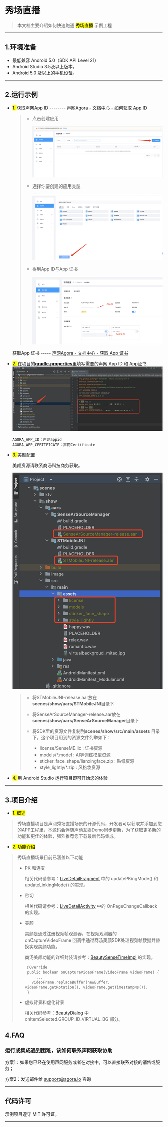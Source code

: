 # 秀场直播

> 本文档主要介绍如何快速跑通 <mark>秀场直播</mark> 示例工程

---

## 1.环境准备

- 最低兼容 Android 5.0（SDK API Level 21）
- Android Studio 3.5及以上版本。
- Android 5.0 及以上的手机设备。

---

## 2.运行示例

- <mark>1. </mark> 获取声网App ID -------- [声网Agora - 文档中心 - 如何获取 App ID](https://docs.agora.io/cn/Agora%20Platform/get_appid_token?platform=All%20Platforms#%E8%8E%B7%E5%8F%96-app-id)  
  
  > - 点击创建应用  
  >   
  >   ![xxx](image/SamplePicture2.png)  
  > 
  > - 选择你要创建的应用类型  
  >   
  >   ![xxx](image/SamplePicture3.png)  
  > 
  > - 得到App ID与App 证书  
  >   
  >   ![xxx](image/SamplePicture4.png)  
  
  获取App 证书 ----- [声网Agora - 文档中心 - 获取 App 证书](https://docs.agora.io/cn/Agora%20Platform/get_appid_token?platform=All%20Platforms#%E8%8E%B7%E5%8F%96-app-%E8%AF%81%E4%B9%A6) 

- <mark>2. </mark> 在项目的[**gradle.properties**](../../gradle.properties)里填写需要的声网 App ID 和 App证书  
  ![xxx](image/SamplePicture1.png)  
  
  ```texag-0-1gpap96h0ag-1-1gpap96h0ag-0-1gpap96h0ag-1-1gpap96h0ag-0-1gpap96h0ag-1-1gpap96h0ag-0-1gpap96h0ag-1-1gpap96h0ag-0-1gpap96h0ag-1-1gpap96h0
  AGORA_APP_ID：声网appid  
  AGORA_APP_CERTIFICATE：声网Certificate  
  ```

- <mark>3. </mark> 美颜配置
  
  美颜资源请联系商汤科技商务获取。
  
  ![xxx](image/SamplePicture5.png)
  
  > - 将STMobileJNI-release.aar放在**scenes/show/aars/STMobileJNI**目录下
  > 
  > - 将SenseArSourceManager-release.aar放在**scenes/show/aars/SenseArSourceManager**目录下
  > 
  > - 将SDK里的资源文件复制到**scenes/show/src/main/assets** 目录下。这个项目用到的资源文件列举如下：
  >   
  >   - license/SenseME.lic : 证书资源
  >   - models/*.model : AI等训练模型资源
  >   - sticker_face_shape/lianxingface.zip : 贴纸资源
  >   - style_lightly/*.zip : 风格妆资源

- <mark>4. </mark> 用 Android Studio 运行项目即可开始您的体验

---
## 3.项目介绍
- <mark>1. 概述</mark> 
> 秀场直播项目是声网秀场直播场景的开源代码，开发者可以获取并添加到您的APP工程里，本源码会伴随声动互娱Demo同步更新，为了获取更多新的功能和更佳的体验，强烈推荐您下载最新代码集成。
- <mark>2. 功能介绍</mark> 
> 秀场直播场景目前已涵盖以下功能
> - PK 和连麦 
> 
>   相关代码请参考：[LiveDetailFragment](src/main/java/io/agora/scene/show/LiveDetailFragment.kt) 中的 updatePKingMode() 和 updateLinkingMode() 的实现。
>
> - 秒切
>
>   相关代码请参考：[LiveDetailActivity](src/main/java/io/agora/scene/show/LiveDetailActivity.kt) 中的 OnPageChangeCallback 的实现。
> - 美颜
>
>   美颜是通过注册视频帧观测器，在视频观测器的 onCaptureVideoFrame 回调中通过商汤美颜SDK处理视频帧数据并替换实现美颜功能。
>   
>   商汤美颜功能的详细封装请参考：[BeautySenseTimeImpl](src/main/java/io/agora/scene/show/beauty/sensetime/BeautySenseTimeImpl.java) 的实现。
>   
>   ``` 
>    @Override
>    public boolean onCaptureVideoFrame(VideoFrame videoFrame) {
>        ...
>      videoFrame.replaceBuffer(newBuffer, videoFrame.getRotation(), videoFrame.getTimestampNs());
>    }
>   ```
> - 虚拟背景和虚化背景
>   
>   相关代码参考：[BeautyDialog](src/main//java//io//agora//scene//show//widget//BeautyDialog.kt) 中 onItemSelected.GROUP_ID_VIRTUAL_BG 部分。

## 4.FAQ
### 运行或集成遇到困难，该如何联系声网获取协助

方案1：如果您已经在使用声网服务或者在对接中，可以直接联系对接的销售或服务；

方案2：发送邮件给 [support@agora.io](mailto:support@agora.io) 咨询

---

## 代码许可

示例项目遵守 MIT 许可证。

---


